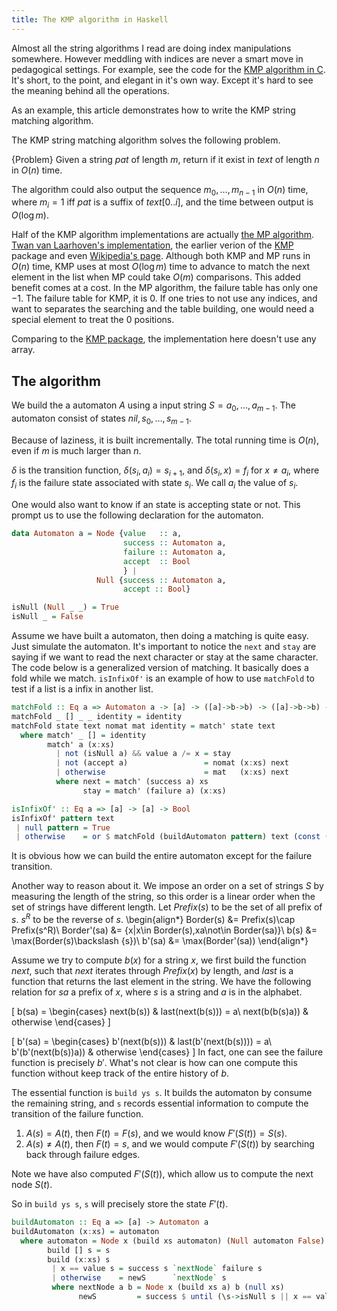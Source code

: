 ```yaml
---
title: The KMP algorithm in Haskell
---
```


Almost all the string algorithms I read are doing index manipulations somewhere. 
However meddling with indices are never a smart move in pedagogical settings. 
For example, see the code for the [KMP algorithm in C](http://www-igm.univ-mlv.fr/~lecroq/string/node8.html). 
It's short, to the point, and elegant in it's own way. 
Except it's hard to see the meaning behind all the operations.

As an example, this article demonstrates how to write the KMP string matching algorithm. 

The KMP string matching algorithm solves the following problem.

{Problem}
    Given a string $pat$ of length $m$, return if it exist in $text$ of length $n$ in $O(n)$ time.

The algorithm could also output the sequence $m_0,\ldots,m_{n-1}$ in $O(n)$ time, where $m_i=1$ iff $pat$ is a suffix of $text[0..i]$, and the time between output is $O(\log m)$. 


Half of the KMP algorithm implementations are actually [the MP algorithm](http://www-igm.univ-mlv.fr/~lecroq/string/node8.html).
[Twan van Laarhoven's implementation](http://twanvl.nl/blog/haskell/Knuth-Morris-Pratt-in-Haskell), the earlier verion of the [KMP](http://hackage.haskell.org/package/KMP-0.1.0.2) package and even [Wikipedia's page](http://en.wikipedia.org/wiki/Knuth%E2%80%93Morris%E2%80%93Pratt_algorithm). 
Although both KMP and MP runs in $O(n)$ time, KMP uses at most $O(\log m)$ time to advance to match the next element in the list when MP could take $O(m)$ comparisons. 
This added benefit comes at a cost.
In the MP algorithm, the failure table has only one $-1$. The failure table for KMP, it is $0$.
If one tries to not use any indices, and want to separates the searching and the table building, one would need a special element to treat the $0$ positions.

Comparing to the [KMP package](http://hackage.haskell.org/package/KMP-0.1.0.2), the implementation here doesn't use any array.

## The algorithm

We build the a automaton $A$ using a input string $S = a_0,\ldots,a_{m-1}$. 
The automaton consist of states $nil,s_0,\ldots,s_{m-1}$.

Because of laziness, it is built incrementally.
The total running time is $O(n)$, even if $m$ is much larger than $n$.

$\delta$ is the transition function, $\delta(s_i,a_i)=s_{i+1}$, and $\delta(s_i,x)=f_i$ for $x\neq a_i$, where $f_i$ is the failure state associated with state $s_i$. 
We call $a_i$ the value of $s_i$.

One would also want to know if an state is accepting state or not. This prompt us to use the following declaration for the automaton.  

```haskell
data Automaton a = Node {value   :: a,
                         success :: Automaton a,
                         failure :: Automaton a,
                         accept  :: Bool
                         } | 
                   Null {success :: Automaton a,
                         accept :: Bool}

isNull (Null _ _) = True
isNull _ = False
```

Assume we have built a automaton, then doing a matching is quite easy. Just simulate the automaton.
It's important to notice the `next` and `stay` are saying if we want to read the next character or stay at the same character.
The code below is a generalized version of matching. It basically does a fold while we match.
`isInfixOf'` is an example of how to use `matchFold` to test if a list is a infix in another list.

```haskell
matchFold :: Eq a => Automaton a -> [a] -> ([a]->b->b) -> ([a]->b->b) -> b -> b
matchFold _ [] _ _ identity = identity
matchFold state text nomat mat identity = match' state text
  where match' _ [] = identity
        match' a (x:xs)
          | not (isNull a) && value a /= x = stay
          | not (accept a)                 = nomat (x:xs) next
          | otherwise                      = mat   (x:xs) next
          where next = match' (success a) xs
                stay = match' (failure a) (x:xs)

isInfixOf' :: Eq a => [a] -> [a] -> Bool
isInfixOf' pattern text
 | null pattern = True
 | otherwise    = or $ matchFold (buildAutomaton pattern) text (const (False:)) (const (True:)) []
```

It is obvious how we can build the entire automaton except for the failure transition. 

Another way to reason about it. 
We impose an order on a set of strings $S$ by measuring the length of the string, so this order is a linear order when the set of strings have different length. Let $Prefix(s)$ to be the set of all prefix of $s$. $s^R$ to be the reverse of $s$.
\begin{align*}
Border(s) &= Prefix(s)\cap Prefix(s^R)\\
Border'(sa) &= \{x|x\in Border(s),xa\not\in Border(sa)\}\\
b(s) &= \max(Border(s)\backslash \{s\})\\
b'(sa) &= \max(Border'(sa))
\end{align*}

Assume we try to compute $b(x)$ for a string $x$, we first build the function $next$, such that $next$ iterates through $Prefix(x)$ by length, and $last$ is a function that returns the last element in the string.
We have the following relation for $sa$ a prefix of $x$, where $s$ is a string and $a$ is in the alphabet.

\[
b(sa) = \begin{cases} next(b(s)) & last(next(b(s))) = a\\
        next(b(b(s)a)) & otherwise \end{cases}
\]

\[
b'(sa) = \begin{cases} b'(next(b(s))) & last(b'(next(b(s)))) = a\\
        b'(b'(next(b(s))a)) & otherwise \end{cases}
\]
In fact, one can see the failure function is precisely $b'$. What's not clear is how can one compute this function without keep track of the entire history of $b$.

The essential function is `build ys s`. It builds the automaton by consume the remaining string, and `s` records essential information to compute the transition of the failure function.

1. $A(s) = A(t)$, then $F(t) = F(s)$, and we would know $F'(S(t)) = S(s)$.
2. $A(s) \neq A(t)$, then $F(t) = s$, and we would compute $F'(S(t))$ by searching back through failure edges.

Note we have also computed $F'(S(t))$, which allow us to compute the next node $S(t)$.

So in `build ys s`, `s` will precisely store the state $F'(t)$.

```haskell
buildAutomaton :: Eq a => [a] -> Automaton a
buildAutomaton (x:xs) = automaton
  where automaton = Node x (build xs automaton) (Null automaton False) (null xs)
        build [] s = s
        build (x:xs) s
         | x == value s = success s `nextNode` failure s
         | otherwise    = newS      `nextNode` s
         where nextNode a b = Node x (build xs a) b (null xs)
               newS         = success $ until (\s->isNull s || x == value s) failure s
```